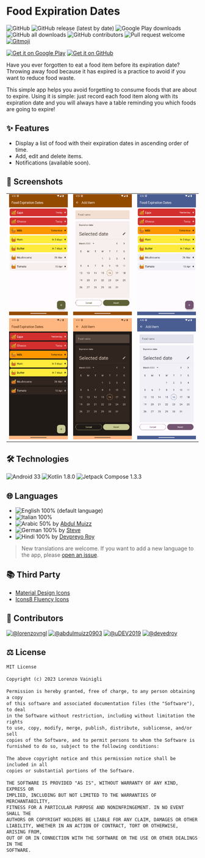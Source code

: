 # Food Expiration Dates

![GitHub](https://img.shields.io/github/license/lorenzovngl/FoodExpirationDates?style=flat-square&label=License)
![GitHub release (latest by date)](https://img.shields.io/github/v/release/lorenzovngl/FoodExpirationDates?style=flat-square&label=Release)
![Google Play downloads](https://img.shields.io/endpoint?style=flat-square&url=https%3A%2F%2Fraw.githubusercontent.com%2Florenzovngl%2FFoodExpirationDates%2Fmain%2Fshields%2Fdownloads-google-play.json)
![GitHub all downloads](https://img.shields.io/github/downloads/lorenzovngl/FoodExpirationDates/total?style=flat-square&label=Downloads&logo=github)
![GitHub contributors](https://img.shields.io/github/contributors/lorenzovngl/FoodExpirationDates?style=flat-square&label=Contributors)
![Pull request welcome](https://img.shields.io/badge/Pull%20request-Welcome-ff69b4?style=flat-square)
<a href="https://gitmoji.dev">
  <img
    src="https://img.shields.io/badge/gitmoji-%20😜%20😍-FFDD67.svg?style=flat-square"
    alt="Gitmoji"
  />
</a>

[<img alt="Get it on Google Play" src="https://play.google.com/intl/en_us/badges/images/generic/en_badge_web_generic.png" height="80"/>](https://play.google.com/store/apps/details?id=com.lorenzovainigli.foodexpirationdates)
[<img alt="Get it on GitHub" src="https://raw.githubusercontent.com/NeoApplications/Neo-Backup/main/badge_github.png" height="80"/>](https://github.com/lorenzovngl/FoodExpirationDates/releases)

Have you ever forgotten to eat a food item before its expiration date? Throwing away food because it has expired is a practice to avoid if you want to reduce food waste.

This simple app helps you avoid forgetting to consume foods that are about to expire. Using it is simple: just record each food item along with its expiration date and you will always have a table reminding you which foods are going to expire!

## ✨ Features

- Display a list of food with their expiration dates in ascending order of time.
- Add, edit and delete items.
- Notifications (available soon).

## 📱 Screenshots

| | | |
|-|-|-|
| <img width="200px" src="screenshots/phone_en_main_activity.png"> | <img width="200px" src="screenshots/phone_en_insert_activity.png"> | <img width="200px" src="screenshots/phone_en_dc_main_activity.png"> | 
<img width="200px" src="screenshots/phone_en_dark_main_activity.png"> | <img width="200px" src="screenshots/phone_en_dark_insert_activity.png"> | <img width="200px" src="screenshots/phone_en_dc_insert_activity.png"> |

## 🛠️ Technologies

![Android 33](https://img.shields.io/badge/Android%20SDK-33-3DDC84?style=for-the-badge&logo=android)
![Kotlin 1.8.0](https://img.shields.io/badge/Kotlin-1.8.10-A97BFF?&style=for-the-badge&logo=kotlin&logoColor=A97BFF)
![Jetpack Compose 1.3.3](https://img.shields.io/badge/Jetpack%20Compose-1.4.0-4285F4?style=for-the-badge&logo=Jetpack+Compose&logoColor=4285F4)

## 🌐 Languages

- ![English 100%](https://img.shields.io/endpoint?url=https%3A%2F%2Fraw.githubusercontent.com%2Florenzovngl%2FFoodExpirationDates%2Fmain%2Fshields%2Ftranslations%2Fen.json) (default language)
- ![Italian 100%](https://img.shields.io/endpoint?url=https%3A%2F%2Fraw.githubusercontent.com%2Florenzovngl%2FFoodExpirationDates%2Fmain%2Fshields%2Ftranslations%2Fit.json)
- ![Arabic 50%](https://img.shields.io/endpoint?url=https%3A%2F%2Fraw.githubusercontent.com%2Florenzovngl%2FFoodExpirationDates%2Fmain%2Fshields%2Ftranslations%2Far.json) by [Abdul Muizz](https://github.com/abdulmuizz0903)
- ![German 100%](https://img.shields.io/endpoint?url=https%3A%2F%2Fraw.githubusercontent.com%2Florenzovngl%2FFoodExpirationDates%2Fmain%2Fshields%2Ftranslations%2Fde.json) by [Steve](https://github.com/uDEV2019)
- ![Hindi 100%](https://img.shields.io/endpoint?url=https%3A%2F%2Fraw.githubusercontent.com%2Florenzovngl%2FFoodExpirationDates%2Fmain%2Fshields%2Ftranslations%2Fhi.json) by [Devpreyo Roy](https://github.com/devedroy)

> New translations are welcome. If you want to add a new language to the app, please [open an issue](https://github.com/lorenzovngl/FoodExpirationDates/issues/new).

## 📚 Third Party

- [Material Design Icons](https://pictogrammers.com/library/mdi/)
- [Icons8 Fluency Icons](https://icons8.it/icons/fluency)

## 👥 Contributors

<a href="https://github.com/lorenzovngl"><img src="https://avatars.githubusercontent.com/u/13767301?v=4" alt="@lorenzovngl" height="32" width="32"></a>
<a href="https://github.com/abdulmuizz0903"><img src="https://avatars.githubusercontent.com/u/62702098?v=4" alt="@abdulmuizz0903" height="32" width="32"></a>
<a href="https://github.com/uDEV2019"><img src="https://avatars.githubusercontent.com/u/51911097?v=4" alt="@uDEV2019" height="32" width="32"></a>
<a href="https://github.com/devedroy"><img src="https://avatars.githubusercontent.com/u/44873540?v=4" alt="@devedroy" height="32" width="32"></a>

## ⚖️ License

```
MIT License

Copyright (c) 2023 Lorenzo Vainigli

Permission is hereby granted, free of charge, to any person obtaining a copy
of this software and associated documentation files (the "Software"), to deal
in the Software without restriction, including without limitation the rights
to use, copy, modify, merge, publish, distribute, sublicense, and/or sell
copies of the Software, and to permit persons to whom the Software is
furnished to do so, subject to the following conditions:

The above copyright notice and this permission notice shall be included in all
copies or substantial portions of the Software.

THE SOFTWARE IS PROVIDED "AS IS", WITHOUT WARRANTY OF ANY KIND, EXPRESS OR
IMPLIED, INCLUDING BUT NOT LIMITED TO THE WARRANTIES OF MERCHANTABILITY,
FITNESS FOR A PARTICULAR PURPOSE AND NONINFRINGEMENT. IN NO EVENT SHALL THE
AUTHORS OR COPYRIGHT HOLDERS BE LIABLE FOR ANY CLAIM, DAMAGES OR OTHER
LIABILITY, WHETHER IN AN ACTION OF CONTRACT, TORT OR OTHERWISE, ARISING FROM,
OUT OF OR IN CONNECTION WITH THE SOFTWARE OR THE USE OR OTHER DEALINGS IN THE
SOFTWARE.
```
